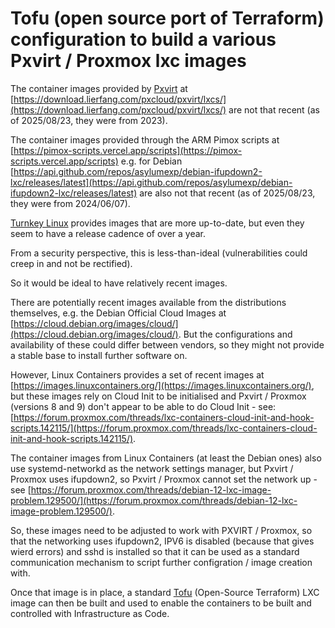 # Tofu (open source port of Terraform) configuration to build a various Pxvirt / Proxmox lxc images

The container images provided by [Pxvirt](https://github.com/jiangcuo/pxvirt/tree/pxvirt) at [https://download.lierfang.com/pxcloud/pxvirt/lxcs/](https://download.lierfang.com/pxcloud/pxvirt/lxcs/) are not that recent (as of 2025/08/23, they were from 2023). 

The container images provided through the ARM Pimox scripts at [https://pimox-scripts.vercel.app/scripts](https://pimox-scripts.vercel.app/scripts) e.g. for Debian [https://api.github.com/repos/asylumexp/debian-ifupdown2-lxc/releases/latest](https://api.github.com/repos/asylumexp/debian-ifupdown2-lxc/releases/latest) are also not that recent (as of 2025/08/23, they were from 2024/06/07).

[Turnkey Linux](https://www.turnkeylinux.org/) provides images that are more up-to-date, but even they seem to have a release cadence of over a year.

From a security perspective, this is less-than-ideal (vulnerabilities could creep in and not be rectified).

So it would be ideal to have relatively recent images.

There are potentially recent images available from the distributions themselves, e.g. the Debian Official Cloud Images at [https://cloud.debian.org/images/cloud/](https://cloud.debian.org/images/cloud/). But the configurations and availability of these could differ between vendors, so they might not provide a stable base to install further software on.

However, Linux Containers provides a set of recent images at
[https://images.linuxcontainers.org/](https://images.linuxcontainers.org/),
but these images rely on Cloud Init to be initialised and Pxvirt / Proxmox (versions 8 and 9) don't appear to be able to do Cloud Init - see: [https://forum.proxmox.com/threads/lxc-containers-cloud-init-and-hook-scripts.142115/](https://forum.proxmox.com/threads/lxc-containers-cloud-init-and-hook-scripts.142115/).

The container images from Linux Containers (at least the Debian ones) also use systemd-networkd as the network settings manager, but Pxvirt / Proxmox uses ifupdown2, so Pxvirt / Proxmox cannot set the network up - see [https://forum.proxmox.com/threads/debian-12-lxc-image-problem.129500/](https://forum.proxmox.com/threads/debian-12-lxc-image-problem.129500/).


So, these images need to be adjusted to work with PXVIRT / Proxmox, so that the networking uses ifupdown2, IPV6 is disabled (because that gives wierd errors) and sshd is installed so that it can be used as a standard communication mechanism to script further configration / image creation with.

Once that image is in place, a standard [Tofu](https://opentofu.org/) (Open-Source Terraform) LXC image can then be built and used to enable the containers to be built and controlled with Infrastructure as Code.
